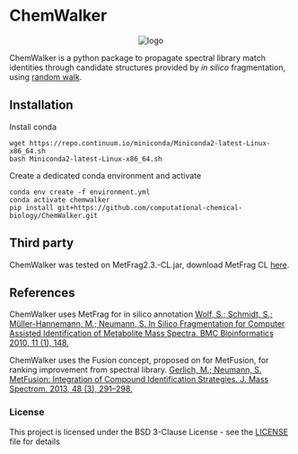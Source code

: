 # ChemWalker 

<p align="center">
  <img src="https://github.com/computational-chemical-biology/chemwalker/blob/master/img/walker.gif" alt="logo"/>
</p>

ChemWalker is a python package to propagate spectral library match identities through candidate structures provided by _in silico_ fragmentation, using [random walk](https://github.com/jinhongjung/pyrwr).

## Installation

Install conda

```
wget https://repo.continuum.io/miniconda/Miniconda2-latest-Linux-x86_64.sh
bash Miniconda2-latest-Linux-x86_64.sh

```
   
Create a dedicated conda environment and activate

```
conda env create -f environment.yml
conda activate chemwalker 
pip install git+https://github.com/computational-chemical-biology/ChemWalker.git
```

## Third party

ChemWalker was tested on MetFrag2.3.-CL.jar, download MetFrag CL [here](https://ipb-halle.github.io/MetFrag/projects/metfragcl/). 


## References

ChemWalker uses MetFrag for in silico annotation
[Wolf, S.; Schmidt, S.; Müller-Hannemann, M.; Neumann, S. In Silico Fragmentation for Computer Assisted Identification of Metabolite Mass Spectra. BMC Bioinformatics 2010, 11 (1), 148.](https://bmcbioinformatics.biomedcentral.com/articles/10.1186/1471-2105-11-148)

ChemWalker uses the Fusion concept, proposed on for MetFusion, for ranking improvement from spectral library.
[Gerlich, M.; Neumann, S. MetFusion: Integration of Compound Identification Strategies. J. Mass Spectrom. 2013, 48 (3), 291–298.](https://onlinelibrary.wiley.com/doi/abs/10.1002/jms.3123)

### License

This project is licensed under the BSD 3-Clause License - see the [LICENSE](LICENSE) file for details


